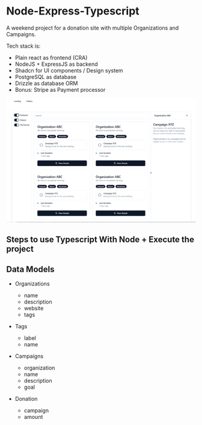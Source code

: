 # Node-Express-Typescript
A weekend project for a donation site with multiple Organizations and Campaigns.

Tech stack is:
- Plain react as frontend (CRA)
- NodeJS + ExpressJS as backend
- Shadcn for UI components / Design system
- PostgreSQL as database
- Drizzle as database ORM
- Bonus: Stripe as Payment processor

![Project overview, gallery page](overview.png)

## Steps to use Typescript With Node + Execute the project

## Data Models
- Organizations
  - name
  - description
  - website
  - tags

- Tags
  - label
  - name

- Campaigns
  - organization
  - name
  - description
  - goal

- Donation
  - campaign
  - amount